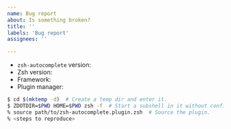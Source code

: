 ```yaml
---
name: Bug report
about: Is something broken?
title: ''
labels: 'Bug report'
assignees: ''

---
```


* `zsh-autocomplete` version: <!-- `git rev-parse HEAD` -->
* Zsh version: <!-- `print $ZSH_PATCHLEVEL` -->
* Framework: <!-- Oh My Zsh, Prezto, Zimfw... or just "none" -->
* Plugin manager: <!-- Znap, Zinit, Antigen... or just "none" -->

<!-- Please use the following template to put together a minimal test case with which I can
reproduce the bug. If I cannot reproduce the bug, then I cannot fix it! -->
```zsh
$ cd $(mktemp -d)  # Create a temp dir and enter it.
$ ZDOTDIR=$PWD HOME=$PWD zsh -f  # Start a subshell in it without config files.
% source path/to/zsh-autocomplete.plugin.zsh  # Source the plugin.
% <steps to reproduce>
```

